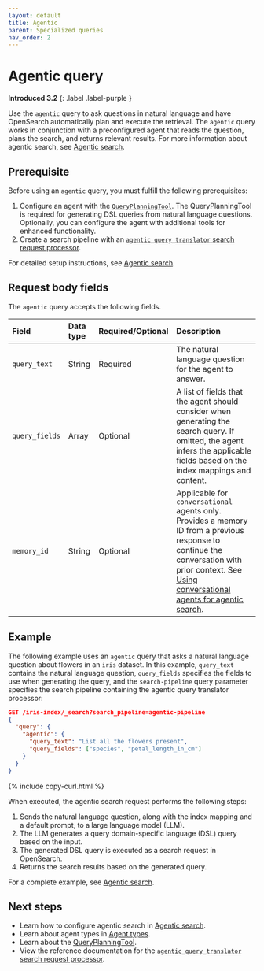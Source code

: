 ```yaml
---
layout: default
title: Agentic
parent: Specialized queries
nav_order: 2
---
```


# Agentic query
**Introduced 3.2**
{: .label .label-purple }

Use the `agentic` query to ask questions in natural language and have OpenSearch automatically plan and execute the retrieval. The `agentic` query works in conjunction with a preconfigured agent that reads the question, plans the search, and returns relevant results. For more information about agentic search, see [Agentic search]({{site.url}}{{site.baseurl}}/vector-search/ai-search/agentic-search/index/).

## Prerequisite

Before using an `agentic` query, you must fulfill the following prerequisites:

1. Configure an agent with the [`QueryPlanningTool`]({{site.url}}{{site.baseurl}}/ml-commons-plugin/agents-tools/tools/query-planning-tool/). The QueryPlanningTool is required for generating DSL queries from natural language questions. Optionally, you can configure the agent with additional tools for enhanced functionality.
1. Create a search pipeline with an [`agentic_query_translator` search request processor]({{site.url}}{{site.baseurl}}/search-plugins/search-pipelines/agentic-query-translator-processor/).

For detailed setup instructions, see [Agentic search]({{site.url}}{{site.baseurl}}/vector-search/ai-search/agentic-search/index/).

## Request body fields

The `agentic` query accepts the following fields.

Field | Data type | Required/Optional | Description
:--- | :--- | :--- | :---
`query_text` | String | Required | The natural language question for the agent to answer.
`query_fields` | Array | Optional | A list of fields that the agent should consider when generating the search query. If omitted, the agent infers the applicable fields based on the index mappings and content.
`memory_id` | String | Optional | Applicable for `conversational` agents only. Provides a memory ID from a previous response to continue the conversation with prior context. See [Using conversational agents for agentic search]({{site.url}}{{site.baseurl}}/vector-search/ai-search/agentic-search/agent-converse/). |

## Example

The following example uses an `agentic` query that asks a natural language question about flowers in an `iris` dataset. In this example, `query_text` contains the natural language question, `query_fields` specifies the fields to use when generating the query, and the `search-pipeline` query parameter specifies the search pipeline containing the agentic query translator processor:

```json
GET /iris-index/_search?search_pipeline=agentic-pipeline
{
  "query": {
    "agentic": {
      "query_text": "List all the flowers present",
      "query_fields": ["species", "petal_length_in_cm"]
    }
  }
}
```
{% include copy-curl.html %}

When executed, the agentic search request performs the following steps:

1. Sends the natural language question, along with the index mapping and a default prompt, to a large language model (LLM).
2. The LLM generates a query domain-specific language (DSL) query based on the input.
3. The generated DSL query is executed as a search request in OpenSearch.
4. Returns the search results based on the generated query.

For a complete example, see [Agentic search]({{site.url}}{{site.baseurl}}/vector-search/ai-search/agentic-search/index/).

## Next steps

- Learn how to configure agentic search in [Agentic search]({{site.url}}{{site.baseurl}}/vector-search/ai-search/agentic-search/index/).
- Learn about agent types in [Agent types]({{site.url}}{{site.baseurl}}/vector-search/ai-search/agentic-search/index/#agent-types).
- Learn about the [QueryPlanningTool]({{site.url}}{{site.baseurl}}/ml-commons-plugin/agents-tools/tools/query-planning-tool/).
- View the reference documentation for the [`agentic_query_translator` search request processor]({{site.url}}{{site.baseurl}}/search-plugins/search-pipelines/agentic-query-translator-processor/).